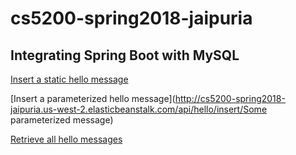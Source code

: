 # cs5200-spring2018-jaipuria
## Integrating Spring Boot with MySQL

[Insert a static hello message](http://cs5200-spring2018-jaipuria.us-west-2.elasticbeanstalk.com/api/hello/insert)

[Insert a parameterized hello message](http://cs5200-spring2018-jaipuria.us-west-2.elasticbeanstalk.com/api/hello/insert/Some parameterized message)

[Retrieve all hello messages](http://cs5200-spring2018-jaipuria.us-west-2.elasticbeanstalk.com/api/hello/select/all)
